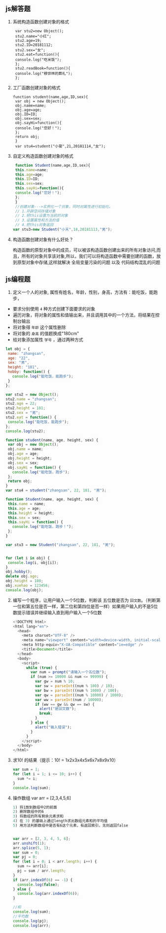 ## js解答题

1. 系统构造函数创建对象的格式

   ```
    var stu2=new Object();
    stu2.name="小红";
    stu2.age=19;
    stu2.ID=20181112;
    stu2.sex="女";
    stu2.eat=function(){
    console.log("吃米饭");
    };
    stu2.readBook=function(){
    console.log("穆世林的葬礼");
    };
   ```

   

2. 工厂函数创建对象的格式

   ```
   function student(name,age,ID,sex){
    var obj = new Object();
    obj.name=name;
    obj.age=age;
    obj.ID=ID;
    obj.sex=sex;
    obj.sayHi=function(){
    console.log("您好！");
    };
    return obj;
    }
    var stu4=student("小菊",21,20181114,"女");
   ```

   

3. 自定义构造函数创建对象的格式

   ```js
    function Student(name,age,ID,sex){
    this.name=name;
    this.age=age;
    this.ID=ID;
    this.sex=sex;
    this.sayHi=function(){
    console.log("您好！");
    };
    }
    //创建对象--->实例化一个对象，同时对属性进行初始化。
    // 1.开辟空间存储对象
    // 2.把this设置为当前的对象
    // 3.设置属性和方法的值
    // 4.把this对象返回
   var stu3=new Student("小天",18,20181113,"男");
   ```

4. 构造函数创建对象有什么好处？

    构造函数的原型对象中的成员，可以被该构造函数创建出来的所有对象访问,而且，所有的对象共享该对象,所以，我们可以将构造函数中需要创建的函数，放到原型对象中存储,这样就解决 全局变量污染的问题 以及 代码结构混乱的问题 


## js编程题

1. 定义一个人的对象, 属性有姓名，年龄，性别，身高，方法有：能吃饭，能跑步，
 - 要求分别使用 `4` 种方式创建下面要求的对象
 - 遍历对象，将对象的属性和值输出来，并且调用其中的一个方法，将结果在控制台输出
 - 将对象得 `年龄` 这个属性删除
 - 将对象的 `身高` 的值题换成"180cm"
 - 给对象添加属性 `学号` ，通过两种方式

 ```js
let obj = {
  name: "zhangsan",
  age: "22",
  sex: "男",
  height: "181",
  hobby: function() {
    console.log("能吃饭，能跑步");
  }
};

var stu2 = new Object();
stu2.name = "zhangsan";
stu2.age = 22;
stu2.height = 181;
stu2.sex = "男";
stu2.eat = function() {
  console.log("能吃饭，能跑步");
};
console.log(stu2);

function student(name, age, height, sex) {
  var obj = new Object();
  obj.name = name;
  obj.age = age;
  obj.height = height;
  obj.sex = sex;
  obj.sayHi = function() {
    console.log("能吃饭，跑步");
  };
  return obj;
}
var stu4 = student("zhangsan", 22, 181, "男");

function Student(name, age, height, sex) {
  this.name = name;
  this.age = age;
  this.height = height;
  this.sex = sex;
  this.sayHi = function() {
    console.log("能吃饭，跑步！");
  };
}

var stu3 = new Student("zhangsan", 22, 181, "男");


for (let i in obj) {
  console.log(i, obj[i]);
}
obj.hobby();
delete obj.age;
obj.height = 180;
obj.xuehao = 123456;
console.log(obj);
````

 2. 编写一个程序，让用户输入一个5位数，判断该 五位数是否为 `回文数`。（判断第一位和第五位是否一样，第二位和第四位是否一样）如果用户输入的不是5位数提示错误并继续输入直到用户输入一个5位数

    ```js
    <!DOCTYPE html>
    <html lang="en">
      <head>
        <meta charset="UTF-8" />
        <meta name="viewport" content="width=device-width, initial-scale=1.0" />
        <meta http-equiv="X-UA-Compatible" content="ie=edge" />
        <title>Document</title>
      </head>
      <body>
        <script>
          while (true) {
            var num = prompt("请输入一个五位数");
            if (num >= 10000 && num <= 99999) {
              var gw = num % 10;
              var sw = parseInt((num % 100) / 10);
              var bw = parseInt((num % 1000) / 100);
              var qw = parseInt((num % 10000) / 1000);
              var ww = parseInt(num / 10000);
              if (ww == gw && qw == sw) {
                alert("是回文数");
                break;
              }
            } else {
              alert("输入错误");
            }
          }
        </script>
      </body>
    </html>
    
    ```

3. 求10! 的结果（提示：10! = 1x2x3x4x5x6x7x8x9x10）

    ```js
    var sum = 1;
    for (let i = 1; i <= 10; i++) {
      sum *= i;
    }
    console.log(sum);
    ```

4. 操作数组 var arr = [2,3,4,5,6] 

    ```js
    1) 将1放到数组中2的前面
    2) 删除数组中的6
    3) 将数组的所有剩余元素求和
    4) 在 3) 的基础上通过length求出数组元素和的平均值
    5) 用方法判断数组中是否有6这个元素，有返回索引，无则返回false
    
    
    var arr = [2, 3, 4, 5, 6];
    arr.unshift(1);
    arr.splice(5, 1);
    var sum = 0;
    var pj = 0;
    for (let i = 0; i < arr.length; i++) {
      sum += arr[i];
      pj = sum / arr.length;
    }
    if (arr.indexOf(6) == -1) {
      console.log(false);
    } else {
      console.log(arr.indexOf(6));
    }
    
    //和
    console.log(sum);
    //平均数
    console.log(pj);
    console.log(arr);
    
    ```